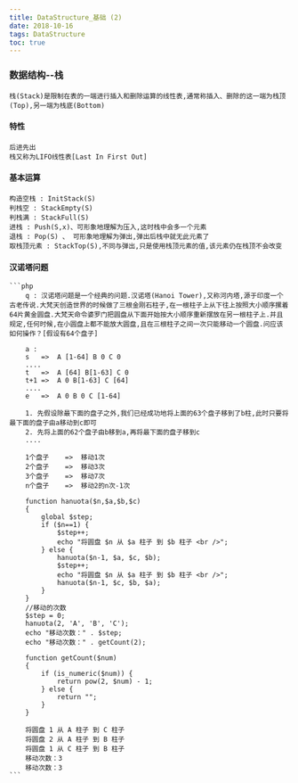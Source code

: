 ```yaml
---
title: DataStructure_基础 (2)
date: 2018-10-16
tags: DataStructure
toc: true
---
```


### 数据结构--栈
    栈(Stack)是限制在表的一端进行插入和删除运算的线性表,通常称插入、删除的这一端为栈顶(Top),另一端为栈底(Bottom)

<!-- more -->

#### 特性
    后进先出
    栈又称为LIFO线性表[Last In First Out]

#### 基本运算
    构造空栈 : InitStack(S)
    判栈空 : StackEmpty(S)
    判栈满 : StackFull(S)
    进栈 : Push(S,x)、可形象地理解为压入,这时栈中会多一个元素
    退栈 : Pop(S) 、 可形象地理解为弹出,弹出后栈中就无此元素了
    取栈顶元素 : StackTop(S),不同与弹出,只是使用栈顶元素的值,该元素仍在栈顶不会改变

#### 汉诺塔问题
    ```php
        q : 汉诺塔问题是一个经典的问题.汉诺塔(Hanoi Tower),又称河内塔,源于印度一个古老传说.大梵天创造世界的时候做了三根金刚石柱子,在一根柱子上从下往上按照大小顺序摞着64片黄金圆盘.大梵天命令婆罗门把圆盘从下面开始按大小顺序重新摆放在另一根柱子上.并且规定,任何时候,在小圆盘上都不能放大圆盘,且在三根柱子之间一次只能移动一个圆盘.问应该如何操作？[假设有64个盘子]

        a : 
        s   =>  A [1-64] B 0 C 0 
        ....
        t   =>  A [64] B[1-63] C 0
        t+1 =>  A 0 B[1-63] C [64]
        ....
        e   =>  A 0 B 0 C [1-64]

        1. 先假设除最下面的盘子之外,我们已经成功地将上面的63个盘子移到了b柱,此时只要将最下面的盘子由a移动到c即可
        2. 先将上面的62个盘子由b移到a,再将最下面的盘子移到c
        ....

        1个盘子    =>  移动1次
        2个盘子    =>  移动3次
        3个盘子    =>  移动7次
        n个盘子    =>  移动2的n次-1次

        function hanuota($n,$a,$b,$c)
        {
            global $step;
            if ($n==1) {
                $step++;
                echo "将圆盘 $n 从 $a 柱子 到 $b 柱子 <br />";
            } else {
                hanuota($n-1, $a, $c, $b);
                $step++;
                echo "将圆盘 $n 从 $a 柱子 到 $b 柱子 <br />";
                hanuota($n-1, $c, $b, $a);
            }
        }
        //移动的次数
        $step = 0;
        hanuota(2, 'A', 'B', 'C');
        echo "移动次数：" . $step;
        echo "移动次数：" . getCount(2);

        function getCount($num)
        {
            if (is_numeric($num)) {
                return pow(2, $num) - 1;
            } else {
                return "";
            }
        }

        将圆盘 1 从 A 柱子 到 C 柱子 
        将圆盘 2 从 A 柱子 到 B 柱子 
        将圆盘 1 从 C 柱子 到 B 柱子 
        移动次数：3
        移动次数：3
    ```

